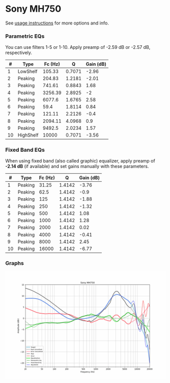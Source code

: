 # Sony MH750
See [usage instructions](https://github.com/jaakkopasanen/AutoEq#usage) for more options and info.

### Parametric EQs
You can use filters 1-5 or 1-10. Apply preamp of -2.59 dB or -2.57 dB, respectively.

|   # | Type      |   Fc (Hz) |      Q |   Gain (dB) |
|-----|-----------|-----------|--------|-------------|
|   1 | LowShelf  |    105.33 | 0.7071 |       -2.96 |
|   2 | Peaking   |    204.83 | 1.2181 |       -2.01 |
|   3 | Peaking   |    741.61 | 0.8843 |        1.68 |
|   4 | Peaking   |   3256.39 | 2.8925 |       -2    |
|   5 | Peaking   |   6077.6  | 1.6765 |        2.58 |
|   6 | Peaking   |     59.4  | 1.8114 |        0.84 |
|   7 | Peaking   |    121.11 | 2.2126 |       -0.4  |
|   8 | Peaking   |   2094.11 | 4.0968 |        0.9  |
|   9 | Peaking   |   9492.5  | 2.0234 |        1.57 |
|  10 | HighShelf |  10000    | 0.7071 |       -3.56 |

### Fixed Band EQs
When using fixed band (also called graphic) equalizer, apply preamp of **-2.14 dB** (if available) and set gains manually with these parameters.

|   # | Type    |   Fc (Hz) |      Q |   Gain (dB) |
|-----|---------|-----------|--------|-------------|
|   1 | Peaking |     31.25 | 1.4142 |       -3.76 |
|   2 | Peaking |     62.5  | 1.4142 |       -0.9  |
|   3 | Peaking |    125    | 1.4142 |       -1.88 |
|   4 | Peaking |    250    | 1.4142 |       -1.32 |
|   5 | Peaking |    500    | 1.4142 |        1.08 |
|   6 | Peaking |   1000    | 1.4142 |        1.28 |
|   7 | Peaking |   2000    | 1.4142 |        0.02 |
|   8 | Peaking |   4000    | 1.4142 |       -0.41 |
|   9 | Peaking |   8000    | 1.4142 |        2.45 |
|  10 | Peaking |  16000    | 1.4142 |       -6.77 |

### Graphs
![](./Sony%20MH750.png)

